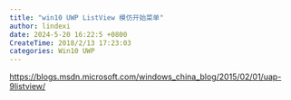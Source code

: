 ```yaml
---
title: "win10 UWP ListView 模仿开始菜单"
author: lindexi
date: 2024-5-20 16:22:5 +0800
CreateTime: 2018/2/13 17:23:03
categories: Win10 UWP
---
```



<!--more-->


<!-- CreateTime:2018/2/13 17:23:03 -->


<div id="toc"></div>
<!-- csdn -->

https://blogs.msdn.microsoft.com/windows_china_blog/2015/02/01/uap-9listview/
